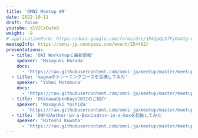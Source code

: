 ```yaml
---
title: 'OMNI Meetup #9'
date: 2022-10-11
draft: false
youtube: d1V2CxEw3n8
weight: -9
# applicationForm: https://docs.google.com/forms/d/e/1FAIpQLSfPyOnXtg-nGFLD7H0tIMLD2J00URC0J9-IlwVmhCu_qU48hw/viewform
meetupInfo: https://omni-jp.connpass.com/event/254402/
presentations:
  - title: 'OAI Workshopと最新情報'
    speaker: 'Masayuki Harada'
    docs:
      - 'https://raw.githubusercontent.com/omni-jp/meetup/master/meetup%239/OAI5G_WS2022_Summer_harada.pdf'
  - title: 'magmaのトレーニングコースを受講してみた'
    speaker: 'Yohei Motomura'
    docs:
      - 'https://raw.githubusercontent.com/omni-jp/meetup/master/meetup%239/20221011_magmaのトレーニングコースを受講してみた.pdf'
  - title: 'OkinawaOpenDays2022のご紹介'
    speaker: 'Masayuki Yoshida'
      - 'https://raw.githubusercontent.com/omni-jp/meetup/master/meetup%239/OkinawaOpenDays2022のご紹介.pdf'
  - title: 'ONFのAether-in-a-Boxとsdran-in-a-boxを起動してみた'
    speaker: 'Hitoshi Kuwata'
      - 'https://raw.githubusercontent.com/omni-jp/meetup/master/meetup%239/ONF_Aether_in_a_box.pdf'
---
```

